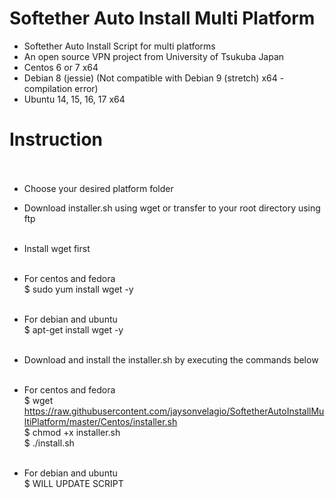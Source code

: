 # Softether Auto Install Multi Platform<br />
* Softether Auto Install Script for multi platforms<br />
* An open source VPN project from University of Tsukuba Japan<br />
* Centos 6 or 7 x64
* Debian 8 (jessie) (Not compatible with Debian 9 (stretch) x64 - compilation error)
* Ubuntu 14, 15, 16, 17 x64
# Instruction<br /><br />

* Choose your desired platform folder<br />
* Download installer.sh using wget or transfer to your root directory using ftp<br /><br />

* Install wget first<br /><br />

* For centos and fedora<br />
$ sudo yum install wget -y<br /><br />

* For debian and ubuntu<br />
$ apt-get install wget -y<br /><br />

* Download and install the installer.sh by executing the commands below<br /><br />

* For centos and fedora<br />
$ wget https://raw.githubusercontent.com/jaysonvelagio/SoftetherAutoInstallMultiPlatform/master/Centos/installer.sh<br />
$ chmod +x installer.sh<br />
$ ./install.sh<br /><br />

* For debian and ubuntu<br />
$ WILL UPDATE SCRIPT<br />

